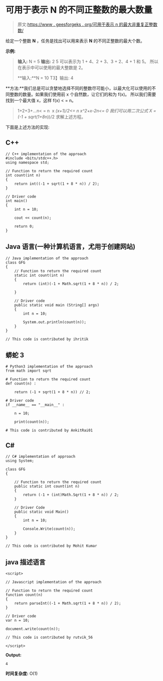 # 可用于表示 N 的不同正整数的最大数量

> 原文:[https://www . geesforgeks . org/可用于表示 n 的最大非重复正整数数/](https://www.geeksforgeeks.org/maximum-number-of-distinct-positive-integers-that-can-be-used-to-represent-n/)

给定一个整数 **N** ，任务是找出可以用来表示 **N** 的不同正整数的最大个数。

**示例:**

> **输入:** N = 5
> **输出:** 2
> 5 可以表示为 1 + 4、2 + 3、3 + 2、4 + 1 和 5。
> 所以在表示中可以使用的最大整数是 2。
> 
> **输入:**N = 10
> T3】输出: 4

**方法:**我们总是可以贪婪地选择不同的整数尽可能小，以最大化可以使用的不同整数的数量。如果我们使用前 x 个自然数，让它们的和为 f(x)。
所以我们需要找到一个最大值 x，这样 f(x) < = n。

> 1+2+3+…n< = n 
> x *(x+1)/2<= n
> x^2+x-2n<= 0
> 我们可以用二次公式 X = (-1 + sqrt(1+8*n))/2 求解上述方程。

下面是上述方法的实现:

## C++

```
// C++ implementation of the approach
#include <bits/stdc++.h>
using namespace std;

// Function to return the required count
int count(int n)
{
    return int((-1 + sqrt(1 + 8 * n)) / 2);
}

// Driver code
int main()
{
    int n = 10;

    cout << count(n);

    return 0;
}
```

## Java 语言(一种计算机语言，尤用于创建网站)

```
// Java implementation of the approach
class GFG
{
    // Function to return the required count
    static int count(int n)
    {
        return (int)(-1 + Math.sqrt(1 + 8 * n)) / 2;

    }

    // Driver code
    public static void main (String[] args)
    {
        int n = 10;

        System.out.println(count(n));
    }
}

// This code is contributed by ihritik
```

## 蟒蛇 3

```
# Python3 implementation of the approach
from math import sqrt

# Function to return the required count
def count(n) :

    return (-1 + sqrt(1 + 8 * n)) // 2;

# Driver code
if __name__ == "__main__" :

    n = 10;

    print(count(n));

# This code is contributed by AnkitRai01
```

## C#

```
// C# implementation of approach
using System;

class GFG
{

    // Function to return the required count
    public static int count(int n)
    {
        return (-1 + (int)Math.Sqrt(1 + 8 * n)) / 2;
    }

    // Driver Code
    public static void Main()
    {
        int n = 10;

        Console.Write(count(n));
    }
}

// This code is contributed by Mohit Kumar
```

## java 描述语言

```
<script>

// Javascript implementation of the approach

// Function to return the required count
function count(n)
{
    return parseInt((-1 + Math.sqrt(1 + 8 * n)) / 2);
}

// Driver code
var n = 10;

document.write(count(n));

// This code is contributed by rutvik_56

</script>
```

**Output:** 

```
4
```

**时间复杂度:** O(1)